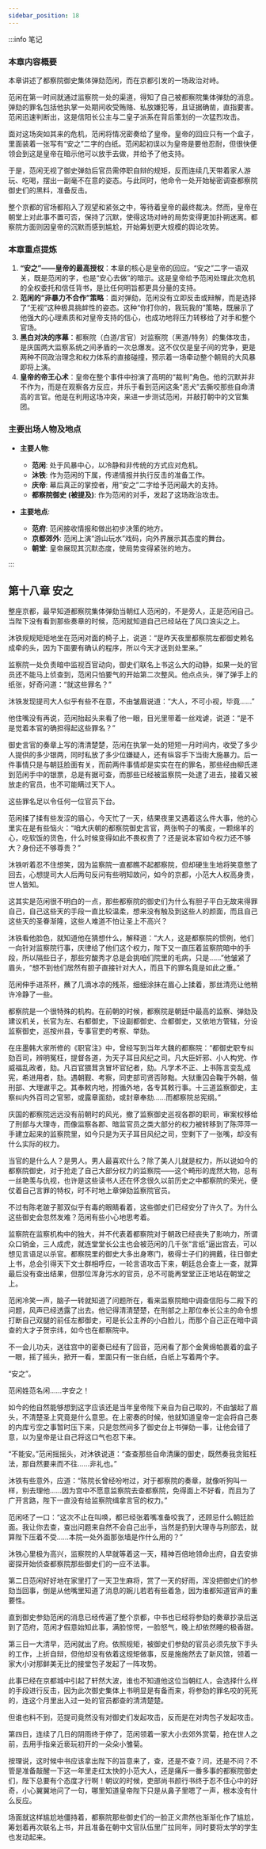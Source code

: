 ```yaml
---
sidebar_position: 18
---
```


:::info 笔记

### 本章内容概要

本章讲述了都察院御史集体弹劾范闲，而在京都引发的一场政治对峙。

范闲在第一时间就通过监察院一处的渠道，得知了自己被都察院集体弹劾的消息。弹劾的罪名包括他执掌一处期间收受贿赂、私放嫌犯等，且证据确凿，直指要害。范闲迅速判断出，这是信阳长公主与二皇子派系在背后策划的一次猛烈攻击。

面对这场突如其来的危机，范闲将情况密奏给了皇帝。皇帝的回应只有一个盒子，里面装着一张写有“安之”二字的白纸。范闲起初误以为皇帝是要他忍耐，但很快便领会到这是皇帝在暗示他可以放手去做，并给予了他支持。

于是，范闲无视了御史弹劾后官员需停职自辩的规矩，反而连续几天带着家人游玩、吃喝，摆出一副毫不在意的姿态。与此同时，他命令一处开始秘密调查都察院御史们的黑料，准备反击。

整个京都的官场都陷入了观望和紧张之中，等待着皇帝的最终裁决。然而，皇帝在朝堂上对此事不置可否，保持了沉默，使得这场对峙的局势变得更加扑朔迷离。都察院方面则因皇帝的沉默而感到尴尬，开始筹划更大规模的舆论攻势。

### 本章重点提炼

1.  **“安之”——皇帝的最高授权**：本章的核心是皇帝的回应。“安之”二字一语双关，既是范闲的字，也是“安心去做”的暗示。这是皇帝给予范闲处理此次危机的全权委托和信任背书，是比任何明旨都更具分量的支持。
2.  **范闲的“非暴力不合作”策略**：面对弹劾，范闲没有立即反击或辩解，而是选择了“无视”这种极具挑衅性的姿态。这种“你打你的，我玩我的”策略，既展示了他强大的心理素质和对皇帝支持的信心，也成功地将压力转移给了对手和整个官场。
3.  **黑白对决的序幕**：都察院（白道/言官）对监察院（黑道/特务）的集体攻击，是庆国两大监察系统之间矛盾的一次总爆发。这不仅仅是皇子间的党争，更是两种不同政治理念和权力体系的直接碰撞，预示着一场牵动整个朝局的大风暴即将上演。
4.  **皇帝的帝王心术**：皇帝在整个事件中扮演了高明的“裁判”角色。他的沉默并非不作为，而是在观察各方反应，并乐于看到范闲这条“恶犬”去撕咬那些自命清高的言官。他是在利用这场冲突，来进一步测试范闲，并敲打朝中的文官集团。

### 主要出场人物及地点

*   **主要人物**:
    *   **范闲**: 处于风暴中心，以冷静和非传统的方式应对危机。
    *   **沐铁**: 作为范闲的下属，传递情报并执行反击的准备工作。
    *   **庆帝**: 幕后真正的掌控者，用“安之”二字给予范闲最大的支持。
    *   **都察院御史 (被提及)**: 作为范闲的对手，发起了这场政治攻击。

*   **主要地点**:
    *   **范府**: 范闲接收情报和做出初步决策的地方。
    *   **京都郊外**: 范闲上演“游山玩水”戏码，向外界展示其态度的舞台。
    *   **朝堂**: 皇帝展现其沉默态度，使局势变得紧张的地方。

:::

## 第十八章 **安之**

整座京都，最早知道都察院集体弹劾当朝红人范闲的，不是旁人，正是范闲自己。当陛下没有看到那些奏章的时候，范闲就知道自己已经站在了风口浪尖之上。

沐铁规规矩矩地坐在范闲对面的椅子上，说道：“是昨天夜里都察院左都御史赖名成牵的头，因为下面要有确认的程序，所以今天才送到处里来。”

监察院一处负责暗中监视百官动向，御史们联名上书这么大的动静，如果一处的官员还不能马上侦查到，范闲只怕要气的开始第二次整风。他点点头，弹了弹手上的纸张，好奇问道：“就这些罪名？”

沐铁发现提司大人似乎有些不在意，不由皱眉说道：“大人，不可小视，毕竟……”

他住嘴没有再说，范闲抬起头来看了他一眼，目光里带着一丝戏谑，说道：“是不是觉着本官的确担得起这些罪名？”

御史言官的奏章上写的清清楚楚，范闲在执掌一处的短短一月时间内，收受了多少人提供的多少银两，同时私放了多少位嫌疑人，还有纵容手下当街大施暴力。后一件事情只是与朝廷脸面有关，而前两件事情却是实实在在的罪名，那些经由柳氏递到范闲手中的银票，总是有据可查，而那些已经被监察院一处逮了进去，接着又被放走的官员，也不可能瞒过天下人。

这些罪名足以令任何一位官员下台。

范闲揉了揉有些发涩的眉心，今天忙了一天，结果夜里又遇着这么件大事，他的心里实在是有些恼火：“咱大庆朝的都察院御史言官，两张鸭子的嘴皮，一颗绵羊的心，吃软饭的货色，什么时候变得如此不畏权贵了？还是说本官如今权力还不够大？身份还不够尊贵？”

沐铁听着忍不住想笑，因为监察院一直都瞧不起都察院，但却硬生生地将笑意憋了回去，心想提司大人后两句反问有些明知故问，如今的京都，小范大人权高身贵，世人皆知。

这其实是范闲很不明白的一点，那些都察院的御史们为什么有胆子平白无故来得罪自己，自己这些天的手段一直比较温柔，想来没有触及到这些人的颜面，而且自己这些天的圣眷渐隆，这些人难道不怕让圣上不高兴？

沐铁看他脸色，就知道他在猜想什么，解释道：“大人，这是都察院的惯例，他们一向针对监察院行事，庆律给了他们这个权力，陛下又一直压着监察院暗中的手段，所以隔些日子，那些穷酸秀才总是会挑咱们院里的毛病，只是……”他皱紧了眉头，“想不到他们居然有胆子直接针对大人，而且下的罪名竟是如此之重。”

范闲伸手进茶杯，蘸了几滴冰凉的残茶，细细涂抹在眉心上揉着，那丝清亮让他稍许冷静了一些。

都察院是一个很特殊的机构。在前朝的时候，都察院是朝廷中最高的监察、弹劾及建议机关，长官为左、右都御史，下设副都御史、佥都御史，又依地方管辖，分设监察御史，巡按州县，专事官吏的考察、举劾。

在庄墨韩大家所修的《职官注》中，曾经写到当年大魏的都察院：“都御史职专纠劾百司，辨明冤枉，提督各道，为天子耳目风纪之司。凡大臣奸邪、小人构党、作威福乱政者，劾。凡百官猥茸贪冒坏官纪者，劾。凡学术不正、上书陈言变乱成宪，希进用者，劾。遇朝觐、考察，同吏部司贤否陟黜。大狱重囚会鞠于外朝，偕刑部、大理谳平之。其奉敕内地，拊循外地，各专其敕行事。十三道监察御史，主察纠内外百司之官邪，或露章面劾，或封章奉劾……而都察院总宪纲。”

庆国的都察院远远没有前朝时的风光，撤了监察御史巡视各郡的职司，审案权移给了刑部与大理寺，而像监察各郡、暗监官员之类大部分的权力被转移到了陈萍萍一手建立起来的监察院里，如今只是为天子耳目风纪之司，空剩下了一张嘴，却没有什么实际的权力。

当官的是什么人？是男人。男人最喜欢什么？除了美人儿就是权力，所以说如今的都察院御史，对于抢走了自己大部分权力的监察院——这个畸形的庞然大物，总有一丝艳羡与仇视，也许是这些读书人还在怀念很久以前历史之中都察院的荣光，便仗着自己言罪的特权，时不时地上章弹劾监察院官员。

不过有陈老跛子那双似乎有毒的眼睛看着，这些御史们已经安分了许久了。为什么这些御史会忽然发难？范闲有些小心地思考着。

监察院在监察机构中的独大，并不代表着都察院对于朝政已经丧失了影响力，所谓众口销金，三人成虎，就连堂堂长公主也会被范闲的几千张“言纸”逼出宫去，可以想见言语足以杀官。都察院里的御史大多出身寒门，极得士子们的拥戴，往日御史上书，总会引得天下文士群相呼应，一轮言语攻击下来，朝廷总会查上一查，就算最后没有查出结果，但那位浑身污水的官员，总不可能再堂堂正正地站在朝堂之上。

范闲冷笑一声，脑子一转就知道了问题所在，看来监察院暗中调查信阳与二殿下的问题，风声已经透露了出去。他记得清清楚楚，在刑部之上那位奉长公主的命令想打断自己双腿的前任左都御史，可是长公主养的小白脸儿，而那个自己正在暗中调查的大才子贺宗纬，如今也在都察院中。

不一会儿功夫，送往宫中的密奏已经有了回音，范闲看了那个金黄绵帕裹着的盒子一眼，摇了摇头，掀开一看，里面只有一张白纸，白纸上写着两个字。

“安之”。

范闲姓范名闲……字安之！

如今的他自然能够想到这字应该还是当年皇帝陛下亲自为自己取的，不由皱起了眉头，不清楚圣上究竟是什么意思。在上密奏的时候，他就知道皇帝一定会将自己奏的内库亏空之事暂时压下来，只是忽然间多了御史台上书弹劾一事，让他会错了意，以为皇帝是让自己将这口气也忍下来。

“不能安。”范闲摇摇头，对沐铁说道：“查查那些自命清廉的御史，既然奏我贪赃枉法，那自然要来而不往……非礼也。”

沐铁有些意外，应道：“陈院长曾经吩咐过，对于都察院的奏章，就像听狗叫一样，别去理他……因为宫中不愿意监察院去查都察院，免得面上不好看，而且为了广开言路，陛下一直没有给监察院缉拿言官的权力。”

范闲呸了一口：“这次不止在叫唤，都已经张着嘴准备咬我了，还顾忌什么朝廷脸面。我让你去查，查出问题来自然不会自己出手，当然是扔到大理寺与刑部去，就算陛下压着不受……本院一处外面那张墙是作什么用的？”

沐铁心里极为高兴，监察院的人早就等着这一天，精神百倍地领命出府，自去安排密探开始侦查都察院那些御史们的一应不法事。

第二日范闲好好地在家里打了一天卫生麻将，赏了一天的好雨，浑没把御史们的参劾当回事，倒是从他嘴里知道了消息的婉儿若若有些着急，因为谁都知道官声的重要性。

直到御史参劾范闲的消息已经传遍了整个京都，中书也已经将参劾的奏章抄录后送到了范府，范闲才假意始知此事，满脸惊愕，一脸怒气，晚上却依然睡的极香甜。

第三日一大清早，范闲就出了府。依照规矩，被御史们参劾的官员必须先放下手头的工作，上折自辩，但他却没有依着这规矩做事，反是施施然去了新风馆，领着一家大小对那鲜美无比的接堂包子发起了一阵攻势。

此事已经在京都城中引起了轩然大波，谁也不知道他这位当朝红人，会选择什么样的手段进行反击，因为此次御史集体上书明显是有备而来，将参劾的罪名咬的死死的，连这个月里出入过一处的官员都查的清清楚楚。

但谁也料不到，范提司竟然没有对御史们发起攻击，反而是在对肉包子发起攻击。

第四日，连续了几日的阴雨终于停了，范闲领着一家大小去郊外赏菊，抢在世人之前，去用手指亲近亵玩初开的一朵朵小雏菊。

按理说，这时候中书应该拿出陛下的旨意来了，查，还是不查？问，还是不问？不管是准备敲醒一下这一年里走红太快的小范大人，还是痛斥一番多事的都察院御史们，陛下总要有个态度才行啊！朝议的时候，吏部尚书颜行书终于忍不住心中的好奇，小心翼翼地问了一句，哪里知道皇帝陛下只是从鼻子里嗯了一声，根本没有什么反应。

场面就这样尴尬地僵持着，都察院那些御史们的一脸正义肃然也渐渐化作了尴尬，筹划着再次联名上书，并且准备在朝中文官队伍里广拉同年，同时要将太学的学生也发动起来。

